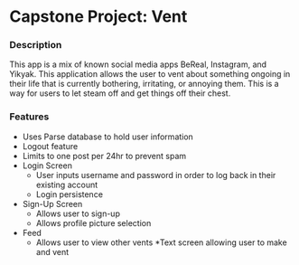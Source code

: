 Capstone Project: Vent
===
### Description
This app is a mix of known social media apps BeReal, Instagram, and Yikyak. This application allows the user to vent about something ongoing in their life that is currently bothering, irritating, or annoying them. This is a way for users to let steam off and get things off their chest.
### Features
* Uses Parse database to hold user information
* Logout feature
* Limits to one post per 24hr to prevent spam
* Login Screen
  * User inputs username and password in order to log back in their existing account
  * Login persistence
* Sign-Up Screen
  * Allows user to sign-up
  * Allows profile picture selection
* Feed
  * Allows user to view other vents
*Text screen allowing user to make and vent
